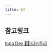 ```yaml
---
title: S3
---
```

## 참고링크
[Inpa Dev 👨‍💻:티스토리](https://inpa.tistory.com/entry/AWS-📚-S3-데이터-일관성-모델-원리-이해하기)